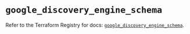 # `google_discovery_engine_schema`

Refer to the Terraform Registry for docs: [`google_discovery_engine_schema`](https://registry.terraform.io/providers/hashicorp/google/6.28.0/docs/resources/discovery_engine_schema).
